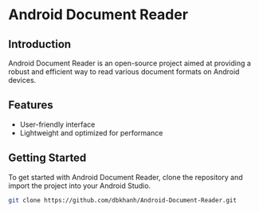 # Android Document Reader

## Introduction
Android Document Reader is an open-source project aimed at providing a robust and efficient way to read various document formats on Android devices.

## Features
- User-friendly interface
- Lightweight and optimized for performance

## Getting Started
To get started with Android Document Reader, clone the repository and import the project into your Android Studio.

```bash
git clone https://github.com/dbkhanh/Android-Document-Reader.git

